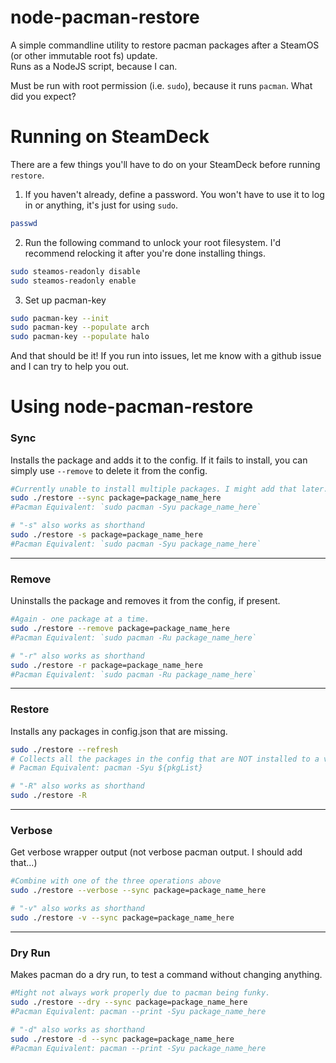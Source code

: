 # node-pacman-restore
A simple commandline utility to restore pacman packages after a SteamOS (or other immutable root fs) update.  
Runs as a NodeJS script, because I can. 

Must be run with root permission (i.e. `sudo`), because it runs `pacman`. What did you expect?  
# Running on SteamDeck
There are a few things you'll have to do on your SteamDeck before running `restore`.  
1. If you haven't already, define a password. You won't have to use it to log in or anything, it's just for using `sudo`.  
```sh
passwd
```
2. Run the following command to unlock your root filesystem. I'd recommend relocking it after you're done installing things.  
```sh
sudo steamos-readonly disable
sudo steamos-readonly enable
```
3. Set up pacman-key  
```sh
sudo pacman-key --init
sudo pacman-key --populate arch
sudo pacman-key --populate halo
```
And that should be it! If you run into issues, let me know with a github issue and I can try to help you out.  
# Using node-pacman-restore

### Sync
Installs the package and adds it to the config. If it fails to install, you can simply use `--remove` to delete it from the config.
```sh
#Currently unable to install multiple packages. I might add that later.
sudo ./restore --sync package=package_name_here
#Pacman Equivalent: `sudo pacman -Syu package_name_here`

# "-s" also works as shorthand
sudo ./restore -s package=package_name_here
#Pacman Equivalent: `sudo pacman -Syu package_name_here`
```
---
### Remove
Uninstalls the package and removes it from the config, if present.
```sh
#Again - one package at a time.
sudo ./restore --remove package=package_name_here
#Pacman Equivalent: `sudo pacman -Ru package_name_here`

# "-r" also works as shorthand
sudo ./restore -r package=package_name_here
#Pacman Equivalent: `sudo pacman -Ru package_name_here`
```
---
### Restore
Installs any packages in config.json that are missing.
```sh
sudo ./restore --refresh
# Collects all the packages in the config that are NOT installed to a variable named ${pkgList} then runs
# Pacman Equivalent: pacman -Syu ${pkgList}

# "-R" also works as shorthand
sudo ./restore -R
```
---
### Verbose
Get verbose wrapper output (not verbose pacman output. I should add that...)
```sh
#Combine with one of the three operations above
sudo ./restore --verbose --sync package=package_name_here

# "-v" also works as shorthand
sudo ./restore -v --sync package=package_name_here
```
---
### Dry Run
Makes pacman do a dry run, to test a command without changing anything.
```sh
#Might not always work properly due to pacman being funky.
sudo ./restore --dry --sync package=package_name_here
#Pacman Equivalent: pacman --print -Syu package_name_here

# "-d" also works as shorthand
sudo ./restore -d --sync package=package_name_here
#Pacman Equivalent: pacman --print -Syu package_name_here
```
